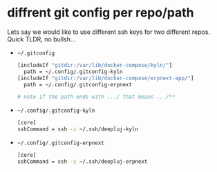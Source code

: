 # diffrent git config per repo/path
Lets say we would like to use different ssh keys for two different repos.
Quick TLDR, no bullsh...

- `~/.gitconfig`
    ```sh
    [includeIf "gitdir:/var/lib/docker-compose/kyln/"]
      path = ~/.config/.gitconfig-kyln
    [includeIf "gitdir:/var/lib/docker-compose/erpnext-app/"]
      path = ~/.config/.gitconfig-erpnext

    # note if the path ends with .../ that means .../**
    ```
- `~/.config/.gitconfig-kyln`
    ```sh
    [core]
    sshCommand = ssh -i ~/.ssh/deepluj-kyln
    ```
- `~/.config/.gitconfig-erpnext`
    ```sh
    [core]
    sshCommand = ssh -i ~/.ssh/deepluj-erpnext
    ```

